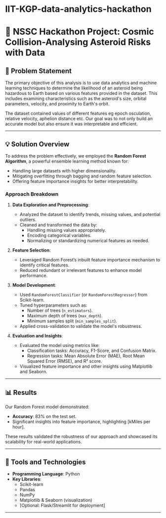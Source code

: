 # IIT-KGP-data-analytics-hackathon
# 🌟 NSSC Hackathon Project: Cosmic Collision-Analysing Asteroid Risks with Data

## 📝 Problem Statement
The primary objective of this analysis is to use data analytics and machine learning techniques
to determine the likelihood of an asteroid being hazardous to Earth based on various features
provided in the dataset. This includes examining characteristics such as the asteroid's size,
orbital parameters, velocity, and proximity to Earth's orbit.

The dataset contained values of different features eg epoch osculation, relative velocity, aphelion distance etc. Our goal was to not only build an accurate model but also ensure it was interpretable and efficient.

---

## 💡 Solution Overview
To address the problem effectively, we employed the **Random Forest Algorithm**, a powerful ensemble learning method known for:
- Handling large datasets with higher dimensionality.
- Mitigating overfitting through bagging and random feature selection.
- Offering feature importance insights for better interpretability.

### **Approach Breakdown**
1. **Data Exploration and Preprocessing**:
   - Analyzed the dataset to identify trends, missing values, and potential outliers.
   - Cleaned and transformed the data by:
     - Handling missing values appropriately.
     - Encoding categorical variables.
     - Normalizing or standardizing numerical features as needed.

2. **Feature Selection**:
   - Leveraged Random Forest’s inbuilt feature importance mechanism to identify critical features.
   - Reduced redundant or irrelevant features to enhance model performance.

3. **Model Development**:
   - Used `RandomForestClassifier` (or `RandomForestRegressor`) from Scikit-learn.
   - Tuned hyperparameters such as:
     - Number of trees (`n_estimators`).
     - Maximum depth of trees (`max_depth`).
     - Minimum samples split (`min_samples_split`).
   - Applied cross-validation to validate the model's robustness.

4. **Evaluation and Insights**:
   - Evaluated the model using metrics like:
     - Classification tasks: Accuracy, F1-Score, and Confusion Matrix.
     - Regression tasks: Mean Absolute Error (MAE), Root Mean Squared Error (RMSE), and R² score.
   - Visualized feature importance and other insights using Matplotlib and Seaborn.

---

## 📊 Results
Our Random Forest model demonstrated:
- **Accuracy**: 83% on the test set.
- Significant insights into feature importance, highlighting [kMiles per hour].

These results validated the robustness of our approach and showcased its scalability for real-world applications.

---

## 🔧 Tools and Technologies
- **Programming Language**: Python
- **Key Libraries**: 
  - Scikit-learn
  - Pandas
  - NumPy
  - Matplotlib & Seaborn (visualization)
  - [Optional: Flask/Streamlit for deployment]

---
